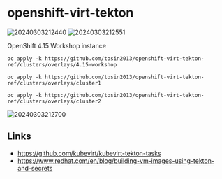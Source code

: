 # openshift-virt-tekton

![20240303212440](https://i.imgur.com/0hEl4Gs.png)
![20240303212551](https://i.imgur.com/2G6uswF.png)

OpenShift 4.15 Workshop instance
```
oc apply -k https://github.com/tosin2013/openshift-virt-tekton-ref/clusters/overlays/4.15-workshop
```

```
oc apply -k https://github.com/tosin2013/openshift-virt-tekton-ref/clusters/overlays/cluster1
```

```
oc apply -k https://github.com/tosin2013/openshift-virt-tekton-ref/clusters/overlays/cluster2
```

![20240303212700](https://i.imgur.com/mLZjbOy.png)

## Links 
* https://github.com/kubevirt/kubevirt-tekton-tasks
* https://www.redhat.com/en/blog/building-vm-images-using-tekton-and-secrets
